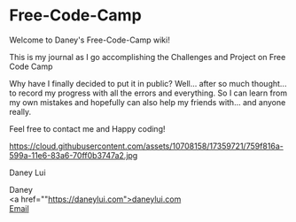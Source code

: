 # Free-Code-Camp

Welcome to Daney's Free-Code-Camp wiki!

This is my journal as I go accomplishing the Challenges and Project on Free Code Camp

Why have I finally decided to put it in public? Well... after so much thought... to record my progress with all the errors and everything. So I can learn from my own mistakes and hopefully can also help my friends with... and anyone really.

Feel free to contact me and Happy coding!

https://cloud.githubusercontent.com/assets/10708158/17359721/759f816a-599a-11e6-83a6-70ff0b3747a2.jpg

Daney Lui

Daney  
<a href=""https://daneylui.com">daneylui.com</a>  
<a href="mailto:daney@daneylui.com">Email</a>
